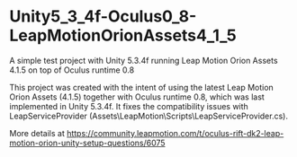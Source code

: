 # Unity5_3_4f-Oculus0_8-LeapMotionOrionAssets4_1_5
A simple test project with Unity 5.3.4f running Leap Motion Orion Assets 4.1.5 on top of Oculus runtime 0.8

This project was created with the intent of using the latest Leap Motion Orion Assets (4.1.5) together with Oculus runtime 0.8, which was last implemented in Unity 5.3.4f.
It fixes the compatibility issues with LeapServiceProvider (Assets\LeapMotion\Scripts\LeapServiceProvider.cs).

More details at https://community.leapmotion.com/t/oculus-rift-dk2-leap-motion-orion-unity-setup-questions/6075



